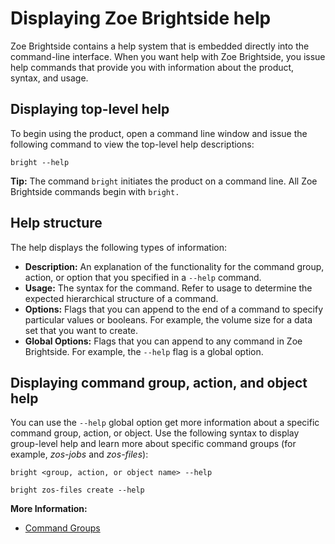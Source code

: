 # Displaying Zoe Brightside help
Zoe Brightside contains a help system that is embedded directly into the command-line interface. When you want help with Zoe Brightside, you issue help commands that provide you with information about the product, syntax, and usage.

## Displaying top-level help
To begin using the product, open a command line window and issue the following command to view the top-level help descriptions:

```
bright --help
```
**Tip:** The command `bright` initiates the product on a command line. All Zoe Brightside commands begin with `bright.`

## Help structure
The help displays the following types of information:

- **Description:** An explanation of the functionality for the command group, action, or option that you specified in a `--help` command.    
-  **Usage:** The syntax for the command. Refer to usage to determine the expected hierarchical structure of a command.    
- **Options:** Flags that you can append to the end of a command to specify particular values or booleans. For example, the volume size for a data set that you want to create.    
- **Global Options:** Flags that you can append to any command in Zoe Brightside. For example, the `--help` flag is a global option. 

## Displaying command group, action, and object help
You can use the `--help` global option get more information about a specific command group, action, or object. Use the following syntax to display group-level help and learn more about specific command groups (for example, *zos-jobs* and *zos-files*):

```
bright <group, action, or object name> --help
```
```
bright zos-files create --help
```
**More Information:**

  - [Command Groups](cli-commandgroups.md)

